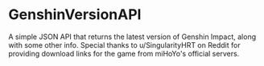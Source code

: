 # GenshinVersionAPI
A simple JSON API that returns the latest version of Genshin Impact, along with some other info. Special thanks to u/SingularityHRT on Reddit for providing download links for the game from miHoYo's official servers.

